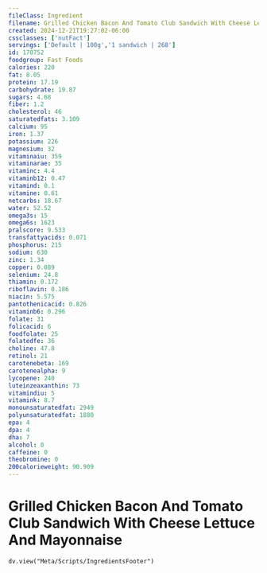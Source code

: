 ```yaml
---
fileClass: Ingredient
filename: Grilled Chicken Bacon And Tomato Club Sandwich With Cheese Lettuce And Mayonnaise
created: 2024-12-21T19:27:02-06:00
cssclasses: ['nutFact']
servings: ['Default | 100g','1 sandwich | 268']
id: 170752
foodgroup: Fast Foods
calories: 220
fat: 8.05
protein: 17.19
carbohydrate: 19.87
sugars: 4.68
fiber: 1.2
cholesterol: 46
saturatedfats: 3.109
calcium: 95
iron: 1.37
potassium: 226
magnesium: 32
vitaminaiu: 359
vitaminarae: 35
vitaminc: 4.4
vitaminb12: 0.47
vitamind: 0.1
vitamine: 0.61
netcarbs: 18.67
water: 52.52
omega3s: 15
omega6s: 1623
pralscore: 9.533
transfattyacids: 0.071
phosphorus: 215
sodium: 630
zinc: 1.34
copper: 0.089
selenium: 24.8
thiamin: 0.172
riboflavin: 0.186
niacin: 5.575
pantothenicacid: 0.826
vitaminb6: 0.296
folate: 31
folicacid: 6
foodfolate: 25
folatedfe: 36
choline: 47.8
retinol: 21
carotenebeta: 169
carotenealpha: 9
lycopene: 240
luteinzeaxanthin: 73
vitamindiu: 5
vitamink: 8.7
monounsaturatedfat: 2949
polyunsaturatedfat: 1880
epa: 4
dpa: 4
dha: 7
alcohol: 0
caffeine: 0
theobromine: 0
200calorieweight: 90.909
---
```


# Grilled Chicken Bacon And Tomato Club Sandwich With Cheese Lettuce And Mayonnaise

```dataviewjs
dv.view("Meta/Scripts/IngredientsFooter")
```